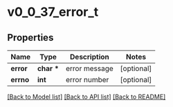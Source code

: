 # v0_0_37_error_t

## Properties
Name | Type | Description | Notes
------------ | ------------- | ------------- | -------------
**error** | **char \*** | error message | [optional] 
**errno** | **int** | error number | [optional] 

[[Back to Model list]](../README.md#documentation-for-models) [[Back to API list]](../README.md#documentation-for-api-endpoints) [[Back to README]](../README.md)


